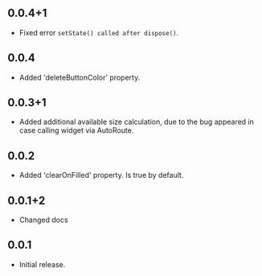 ## 0.0.4+1

* Fixed error `setState() called after dispose()`.

## 0.0.4

* Added 'deleteButtonColor' property.

## 0.0.3+1

* Added additional available size calculation, due to the bug appeared in case calling widget via AutoRoute.

## 0.0.2

* Added 'clearOnFilled' property. Is true by default.

## 0.0.1+2

* Changed docs

## 0.0.1

* Initial release.
